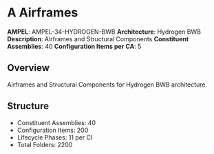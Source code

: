# A Airframes

**AMPEL**: AMPEL-34-HYDROGEN-BWB
**Architecture**: Hydrogen BWB
**Description**: Airframes and Structural Components
**Constituent Assemblies**: 40
**Configuration Items per CA**: 5

## Overview
Airframes and Structural Components for Hydrogen BWB architecture.

## Structure
- Constituent Assemblies: 40
- Configuration Items: 200
- Lifecycle Phases: 11 per CI
- Total Folders: 2200
